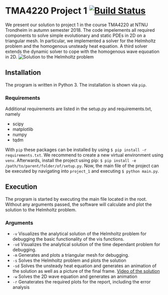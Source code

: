 # TMA4220 Project 1  [![Build Status](https://travis-ci.com/Jimpachnet/TMA4220_project_1.svg?token=oWG7xeW32J8widyCtTw8&branch=master)](https://travis-ci.com/Jimpachnet/TMA4220_project_1)
We present our solution to project 1 in the course TMA4220 at NTNU Trondheim in autumn semester 2018.
The code impelements all required components to solve simple evolutionary and static PDEs in 2D on a triangular mesh. In particular, we implemented a solver for the Helmholtz problem and the homogenous unsteady heat equation. A third solver extends the dynamic solver to cope with the homogenous wave equoation in 2D.
![Solution to the Helmholtz problem](https://i.imgur.com/HrLQhM3.png)
## Installation
The program is written in Python 3. The installation is shown via ```pip```.
### Requirements
Additional requirements are listed in the setup.py and requirements.txt, namely
* scipy
* matplotlib
* numpy
* tqdm

With ```pip``` these packages can be installed by using ```$ pip install -r requirements.txt```. We recommend to create a new virtual environment using ```venv```. Afterwards, install the project using pip: ```$ pip install -e /path/to/parent/folder/of/setup.py```. Now, the main file of the project can be executed by navigating into ```project_1``` and executing ```$ python main.py```. 
## Execution
The program is started by executing the main file located in the root. Without any arguments passed, the software will calculate and plot the solution to the Helmholtz problem.
### Arguments
* ```-v``` Visualizes the analytical solution of the Helmholtz problem for debugging the basic functionality of the vis functions.
* ```-vd``` Visualizes the analytical solution of the time dependant problem for debugging.
* ```-m``` Generates and plots a triangular mesh for debugging.
* ```-s``` Solves the Helmholtz problem and plots the solution
* ```-sd``` Solves the unsteady heat equation and generates an animation of the solution as well as a picture of the final frame. [Video of the solution](https://goo.gl/qCdw5e)
* ```-w``` Solves the 2D wave equation and generates an animation 
* ```-r``` Genaterates the required plots for the report, including the error analysis
